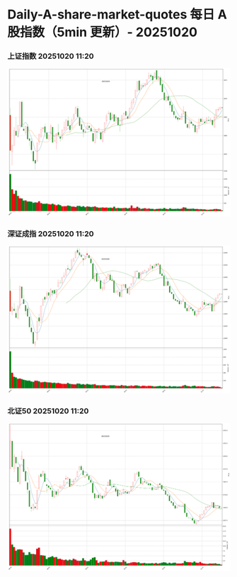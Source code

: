 
# Daily-A-share-market-quotes 每日 A 股指数（5min 更新）- 20251020

### 上证指数 20251020 11:20
![](./fig/2025/10/20251020-sh000001.png)

### 深证成指 20251020 11:20
![](./fig/2025/10/20251020-sz399001.png)

### 北证50 20251020 11:20
![](./fig/2025/10/20251020-bj899050.png)
